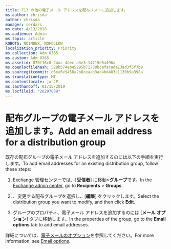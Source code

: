 ```yaml
---
title: 713 の他の電子メール アドレスを配布リストに追加します。
ms.author: chrisda
author: chrisda
manager: serdars
ms.date: 4/13/2018
ms.audience: Admin
ms.topic: article
ROBOTS: NOINDEX, NOFOLLOW
localization_priority: Priority
ms.collection: Adm_O365
ms.custom: Adm_O365
ms.assetid: 870f16c0-24ac-4dec-a3e3-14719e6a496a
ms.openlocfilehash: 528b574eb45295b71738bcafac8da13ad3f5f7b9
ms.sourcegitcommit: d6ea5e9458a2b8ceaab3ac4bd483e1130b9a398a
ms.translationtype: MT
ms.contentlocale: ja-JP
ms.lasthandoff: 01/15/2019
ms.locfileid: "28297839"
---
```

# <a name="add-an-email-address-for-a-distribution-group"></a><span data-ttu-id="780f1-102">配布グループの電子メール アドレスを追加します。</span><span class="sxs-lookup"><span data-stu-id="780f1-102">Add an email address for a distribution group</span></span>

<span data-ttu-id="780f1-103">既存の配布グループの電子メール アドレスを追加するのには以下の手順を実行します。</span><span class="sxs-lookup"><span data-stu-id="780f1-103">To add email addresses for an existing distribution group, follow these steps:</span></span>
  
1. <span data-ttu-id="780f1-104">[Exchange 管理センター](https://outlook.office365.com/ecp/)では、[**受信者**] に移動\>**グループ**です。</span><span class="sxs-lookup"><span data-stu-id="780f1-104">In the [Exchange admin center](https://outlook.office365.com/ecp/), go to **Recipients** \> **Groups**.</span></span>
    
2. <span data-ttu-id="780f1-105">、変更する配布グループを選択し、[**編集**] をクリックします。</span><span class="sxs-lookup"><span data-stu-id="780f1-105">Select the distribution group you want to modify, and then click **Edit**.</span></span>
    
3. <span data-ttu-id="780f1-106">グループのプロパティ、電子メール アドレスを追加するのには [**メール オプション**] タブに移動します。</span><span class="sxs-lookup"><span data-stu-id="780f1-106">In the properties of the group, go to the **Email options** tab to add email addresses.</span></span> 
    
<span data-ttu-id="780f1-107">詳細については、[電子メールのオプション](https://technet.microsoft.com/library/bb124513.aspx#emailoptions)を参照してください。</span><span class="sxs-lookup"><span data-stu-id="780f1-107">For more information, see [Email options](https://technet.microsoft.com/library/bb124513.aspx#emailoptions).</span></span>
  

